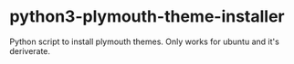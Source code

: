 # python3-plymouth-theme-installer
Python script to install plymouth themes. Only works for ubuntu and it's deriverate.